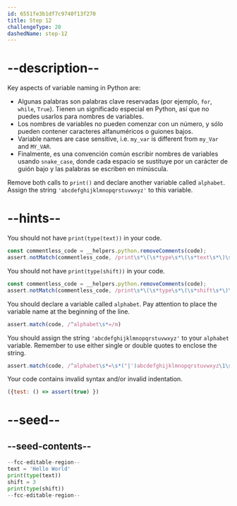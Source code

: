 ```yaml
---
id: 6551fe3b1df7c9740f13f270
title: Step 12
challengeType: 20
dashedName: step-12
---
```


# --description--

Key aspects of variable naming in Python are:

- Algunas palabras son palabras clave reservadas (por ejemplo, `for`, `while`, `True`). Tienen un significado especial en Python, así que no puedes usarlos para nombres de variables.
- Los nombres de variables no pueden comenzar con un número, y sólo pueden contener caracteres alfanuméricos o guiones bajos.
- Variable names are case sensitive, i.e. `my_var` is different from `my_Var` and `MY_VAR`.
- Finalmente, es una convención común escribir nombres de variables usando `snake_case`, donde cada espacio se sustituye por un carácter de guión bajo y las palabras se escriben en minúscula.

Remove both calls to `print()` and declare another variable called `alphabet`. Assign the string `'abcdefghijklmnopqrstuvwxyz'` to this variable.

# --hints--

You should not have `print(type(text))` in your code.

```js
const commentless_code = __helpers.python.removeComments(code);
assert.notMatch(commentless_code, /print\s*\(\s*type\s*\(\s*text\s*\)\s*\)/)
```

You should not have `print(type(shift))` in your code.

```js
const commentless_code = __helpers.python.removeComments(code);
assert.notMatch(commentless_code, /print\s*\(\s*type\s*\(\s*shift\s*\)\s*\)/)
```

You should declare a variable called `alphabet`. Pay attention to place the variable name at the beginning of the line.

```js
assert.match(code, /^alphabet\s*=/m)
```

You should assign the string `'abcdefghijklmnopqrstuvwxyz'` to your `alphabet` variable. Remember to use either single or double quotes to enclose the string.

```js
assert.match(code, /^alphabet\s*=\s*("|')abcdefghijklmnopqrstuvwxyz\1\s*(#.*)?$/m)
```

Your code contains invalid syntax and/or invalid indentation.

```js
({test: () => assert(true) })
```

# --seed--

## --seed-contents--

```py
--fcc-editable-region--
text = 'Hello World'
print(type(text))
shift = 3
print(type(shift))
--fcc-editable-region--
```
